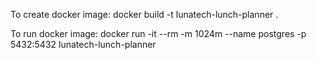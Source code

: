 To create docker image:
docker build -t lunatech-lunch-planner .

To run docker image:
docker run -it --rm -m 1024m --name postgres -p 5432:5432 lunatech-lunch-planner
